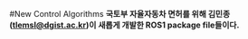 #New Control Algorithms
**국토부 자율자동차 면허를 위해 김민종(tlemsl@dgist.ac.kr)이 새롭게 개발한 ROS1 package file들이다.**
